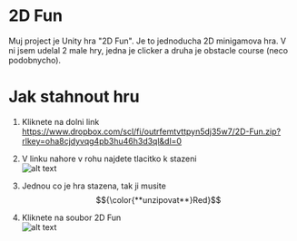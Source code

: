 # 2D Fun

Muj project je Unity hra "2D Fun". Je to jednoducha 2D minigamova hra. V ni jsem udelal 2 male hry, jedna je clicker a druha je obstacle course (neco podobnycho).

# Jak stahnout hru
1. Kliknete na dolni link  
https://www.dropbox.com/scl/fi/outrfemtvttpyn5dj35w7/2D-Fun.zip?rlkey=oha8cjdyvqg4pb3hu46h3d3ql&dl=0

2. V linku nahore v rohu najdete tlacitko k stazeni  
![alt text](https://github.com/Maxrobloxian/GitImages/blob/main/Screenshot%202024-03-04%20093402.png)
3. Jednou co je hra stazena, tak ji musite $${\color{**unzipovat**}Red}$$  
4. Kliknete na soubor 2D Fun  
![alt text](https://github.com/Maxrobloxian/GitImages/blob/main/Screenshot%202024-03-06%20083523.png)

